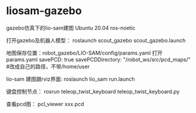 # liosam-gazebo
gazebo仿真下的lio-sam建图
Ubuntu 20.04
ros-noetic

打开gazebo及机器人模型：
roslaunch scout_gazebo scout_gazebo.launch

地图保存位置：robot_gazebo/LIO-SAM/config/params.yaml
打开params.yaml
savePCD: true
savePCDDirectory: "/robot_ws/src/pcd_maps/" #改成自己的路径，不带/home/user

lio-sam 建图跟rviz界面:
roslaunch lio_sam run.launch

键盘控制节点：
rosrun teleop_twist_keyboard teleop_twist_keyboard.py

查看pcd图：
pcl_viewer xxx.pcd
